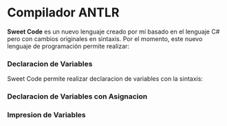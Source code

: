 # Compilador ANTLR
**Sweet Code** es un nuevo lenguaje creado por mí basado en el lenguaje C# pero con cambios originales en sintaxis. Por el momento, este nuevo lenguaje de programación permite realizar:

### Declaracion de Variables
Sweet Code permite realizar declaracion de variables con la sintaxis:

### Declaracion de Variables con Asignacion

### Impresion de Variables
